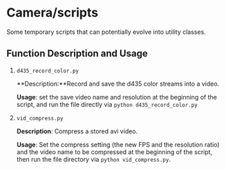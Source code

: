 # Camera/scripts

Some temporary scripts that can potentially evolve into utility classes.



## Function Description and Usage

1. ```d435_record_color.py```

   **Description:**Record and save the d435 color streams into a video. 

   **Usage**:  set the save video name and resolution at the beginning of the script, and run the file directly via ```python d435_record_color.py```

2. ```vid_compress.py```

   **Description**: Compress a stored avi video. 

   **Usage**: Set the compress setting (the new FPS and the resolution ratio) and the video name to be compressed at the beginning of the script, then run the file directory via ```python vid_compress.py```.